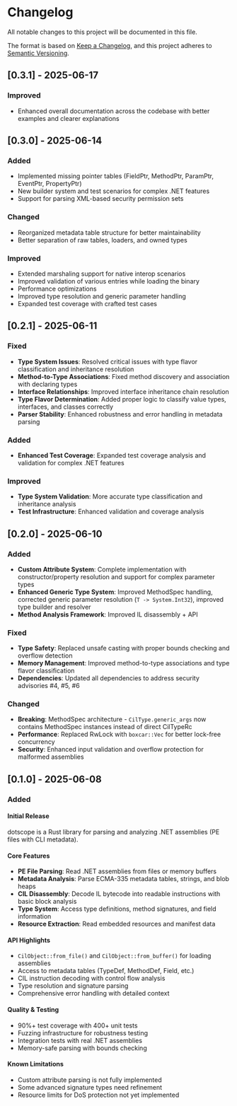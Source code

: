 # Changelog

All notable changes to this project will be documented in this file.

The format is based on [Keep a Changelog](https://keepachangelog.com/en/1.0.0/),
and this project adheres to [Semantic Versioning](https://semver.org/spec/v2.0.0.html).

## [0.3.1] - 2025-06-17

### Improved

- Enhanced overall documentation across the codebase with better examples and clearer explanations

## [0.3.0] - 2025-06-14

### Added

- Implemented missing pointer tables (FieldPtr, MethodPtr, ParamPtr, EventPtr, PropertyPtr)
- New builder system and test scenarios for complex .NET features
- Support for parsing XML-based security permission sets

### Changed

- Reorganized metadata table structure for better maintainability
- Better separation of raw tables, loaders, and owned types

### Improved

- Extended marshaling support for native interop scenarios
- Improved validation of various entries while loading the binary
- Performance optimizations
- Improved type resolution and generic parameter handling
- Expanded test coverage with crafted test cases

## [0.2.1] - 2025-06-11

### Fixed

- **Type System Issues**: Resolved critical issues with type flavor classification and inheritance resolution
- **Method-to-Type Associations**: Fixed method discovery and association with declaring types  
- **Interface Relationships**: Improved interface inheritance chain resolution
- **Type Flavor Determination**: Added proper logic to classify value types, interfaces, and classes correctly
- **Parser Stability**: Enhanced robustness and error handling in metadata parsing

### Added

- **Enhanced Test Coverage**: Expanded test coverage analysis and validation for complex .NET features

### Improved

- **Type System Validation**: More accurate type classification and inheritance analysis
- **Test Infrastructure**: Enhanced validation and coverage analysis

## [0.2.0] - 2025-06-10

### Added

- **Custom Attribute System**: Complete implementation with constructor/property resolution and support for complex parameter types
- **Enhanced Generic Type System**: Improved MethodSpec handling, corrected generic parameter resolution (`T -> System.Int32`), improved type builder and resolver
- **Method Analysis Framework**: Improved IL disassembly + API

### Fixed

- **Type Safety**: Replaced unsafe casting with proper bounds checking and overflow detection
- **Memory Management**: Improved method-to-type associations and type flavor classification
- **Dependencies**: Updated all dependencies to address security advisories #4, #5, #6

### Changed

- **Breaking**: MethodSpec architecture - `CilType.generic_args` now contains MethodSpec instances instead of direct CilTypeRc
- **Performance**: Replaced RwLock with `boxcar::Vec` for better lock-free concurrency
- **Security**: Enhanced input validation and overflow protection for malformed assemblies

## [0.1.0] - 2025-06-08

### Added

#### Initial Release

dotscope is a Rust library for parsing and analyzing .NET assemblies (PE files with CLI metadata).

#### Core Features

- **PE File Parsing**: Read .NET assemblies from files or memory buffers
- **Metadata Analysis**: Parse ECMA-335 metadata tables, strings, and blob heaps
- **CIL Disassembly**: Decode IL bytecode into readable instructions with basic block analysis
- **Type System**: Access type definitions, method signatures, and field information
- **Resource Extraction**: Read embedded resources and manifest data

#### API Highlights

- `CilObject::from_file()` and `CilObject::from_buffer()` for loading assemblies
- Access to metadata tables (TypeDef, MethodDef, Field, etc.)
- CIL instruction decoding with control flow analysis
- Type resolution and signature parsing
- Comprehensive error handling with detailed context

#### Quality & Testing

- 90%+ test coverage with 400+ unit tests
- Fuzzing infrastructure for robustness testing
- Integration tests with real .NET assemblies
- Memory-safe parsing with bounds checking

#### Known Limitations

- Custom attribute parsing is not fully implemented
- Some advanced signature types need refinement
- Resource limits for DoS protection not yet implemented
